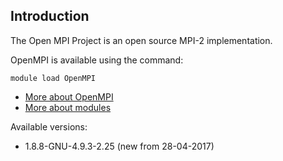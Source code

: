 ## Introduction
The Open MPI Project is an open source MPI-2 implementation. 

OpenMPI is available using the command:

```
module load OpenMPI
```

* [More about OpenMPI](http://www.open-mpi.org/)
* [More about modules](Local:/systems/lisa/software/modules)

Available versions:

* 1.8.8-GNU-4.9.3-2.25 (new from 28-04-2017)